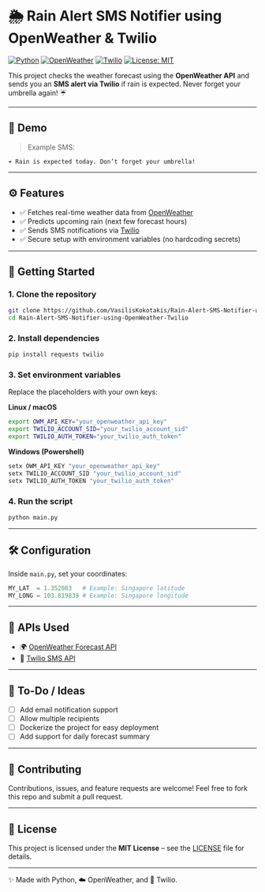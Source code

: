 # 🌦 Rain Alert SMS Notifier using OpenWeather & Twilio

[![Python](https://img.shields.io/badge/Python-3.10+-blue?logo=python)](https://www.python.org/)
[![OpenWeather](https://img.shields.io/badge/API-OpenWeather-orange?logo=openstreetmap)](https://openweathermap.org/forecast5)
[![Twilio](https://img.shields.io/badge/API-Twilio-red?logo=twilio)](https://www.twilio.com/)
[![License: MIT](https://img.shields.io/badge/License-MIT-green.svg)](LICENSE)

This project checks the weather forecast using the **OpenWeather API** and sends you an **SMS alert via Twilio** if rain is expected.
Never forget your umbrella again! ☔

---

## 📸 Demo

> Example SMS:

```
☔ Rain is expected today. Don’t forget your umbrella!
```

---

## ⚙️ Features

* ✅ Fetches real-time weather data from [OpenWeather](https://openweathermap.org/forecast5)
* ✅ Predicts upcoming rain (next few forecast hours)
* ✅ Sends SMS notifications via [Twilio](https://www.twilio.com/)
* ✅ Secure setup with environment variables (no hardcoding secrets)

---

## 🚀 Getting Started

### 1. Clone the repository

```bash
git clone https://github.com/VasilisKokotakis/Rain-Alert-SMS-Notifier-using-OpenWeather-Twilio.git
cd Rain-Alert-SMS-Notifier-using-OpenWeather-Twilio
```

### 2. Install dependencies

```bash
pip install requests twilio
```

### 3. Set environment variables

Replace the placeholders with your own keys:

**Linux / macOS**

```bash
export OWM_API_KEY="your_openweather_api_key"
export TWILIO_ACCOUNT_SID="your_twilio_account_sid"
export TWILIO_AUTH_TOKEN="your_twilio_auth_token"
```

**Windows (Powershell)**

```powershell
setx OWM_API_KEY "your_openweather_api_key"
setx TWILIO_ACCOUNT_SID "your_twilio_account_sid"
setx TWILIO_AUTH_TOKEN "your_twilio_auth_token"
```

### 4. Run the script

```bash
python main.py
```

---

## 🛠 Configuration

Inside `main.py`, set your coordinates:

```python
MY_LAT  = 1.352083   # Example: Singapore latitude
MY_LONG = 103.819839 # Example: Singapore longitude
```

---

## 📡 APIs Used

* 🌍 [OpenWeather Forecast API](https://openweathermap.org/forecast5)
* 📲 [Twilio SMS API](https://www.twilio.com/docs/sms)

---

## 📌 To-Do / Ideas

* [ ] Add email notification support
* [ ] Allow multiple recipients
* [ ] Dockerize the project for easy deployment
* [ ] Add support for daily forecast summary

---

## 🤝 Contributing

Contributions, issues, and feature requests are welcome!
Feel free to fork this repo and submit a pull request.

---

## 📜 License

This project is licensed under the **MIT License** – see the [LICENSE](LICENSE) file for details.

---

✨ Made with Python, ☁️ OpenWeather, and 📱 Twilio.

